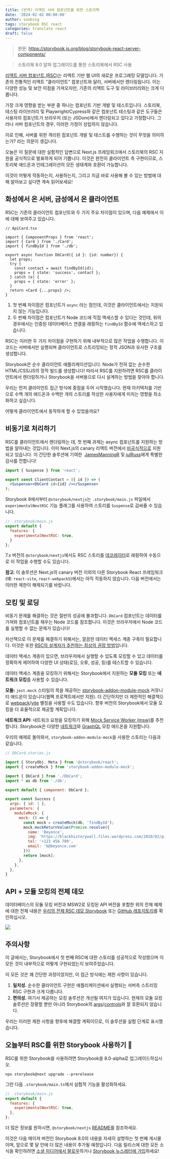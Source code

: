 ```yaml
---
title: (번역) 리액트 서버 컴포넌트를 위한 스토리북
date: '2024-02-02 00:00:00'
author: soobing
tags: storybook RSC react
categories: translate react
draft: false
---
```


> 원문: https://storybook.js.org/blog/storybook-react-server-components/

> 스토리북 8.0 알파 업그레이드를 통한 스토리북에서 RSC 사용


[리액트 서버 컴포넌트 (RSC)](https://nextjs.org/docs/app/building-your-application/rendering/server-components?ref=storybookblog.ghost.io)는 리액트 기반 웹 UI의 새로운 프로그래밍 모델입니다.  기존의 전통적인 리액트 "클라이언트" 컴포넌트와 달리, 서버에서만 렌더링됩니다. 이는 다양한 성능 및 보안 이점을 가져오지만, 기존의 리액트 도구 및 라이브러리와는 크게 다릅니다.

가장 크게 영향을 받는 부분 중 하나는 컴포넌트 기반 개발 및 테스트입니다. 스토리북, 테스팅 라이브러리 및 Playwright/Cypress와 같은 컴포넌트 테스팅과 같은 도구들은 사용자의 컴포넌트가 브라우저 (또는 JSDom)에서 렌더링되고 있다고 가정합니다. 그러나 서버 컴포넌트의 경우, 이러한 가정이 성립하지 않습니다.

이로 인해, 서버를 위한 격리된 컴포넌트 개발 및 테스트를 수행하는 것이 무엇을 의미하는가? 라는 의문이 생깁니다.

오늘은 이 질문에 대한 실험적인 답변으로 Next.js 프레임워크에서 스토리북의 RSC 지원을 공식적으로 발표하게 되어 기쁩니다. 이것은 완전히 클라이언트 측 구현이므로, 스토리북 애드온과 인테그레이션의 모든 생태계와 호환이 가능합니다.

이것이 어떻게 작동하는지, 사용하는지, 그리고 지금 바로 사용해 볼 수 있는 방법에 대해 알아보고 싶다면 계속 읽어보세요!

## 화성에서 온 서버, 금성에서 온 클라이언트

RSC는 기존의 클라이언트 컴포넌트와 두 가지 주요 차이점이 있으며, 다음 예제에서 이에 대해 보여주고 있습니다.

```tsx
// ApiCard.tsx

import { ComponentProps } from 'react';
import { Card } from './Card';
import { findById } from './db';

export async function DbCard({ id }: {id: number}) {
  let props;
  try {
    const contact = await findById(id);
    props = { state: 'success', contact };
  } catch (e) {
    props = { state: 'error' };
  }
  return <Card {...props} />;
}
```

1. 첫 번째 차이점은 컴포넌트가 `async` 라는 점인데, 이것은 클라이언트에서는 지원되지 않는 기능입니다.
2. 두 번째 차이점은 컴포넌트가 Node 코드에 직접 액세스할 수 있다는 것인데, 위의 경우에서는 인증된 데이터베이스 연결을 래핑하는 `findById` 함수에 액세스하고 있습니다.

RSC는 이러한 두 가지 차이점을 구현하기 위해 내부적으로 많은 작업을 수행합니다. 이 코드는 서버에서만 실행되며 클라이언트로 스트리밍되는 정적 JSON과 유사한 구조를 생성합니다.

Storybook은 순수 클라이언트 애플리케이션입니다. Node가 전혀 없는 순수한 HTML/CSS/JS의 정적 빌드를 생성합니다! 따라서 RSC를 지원하려면 RSC를 클라이언트에서 렌더링하거나 Storybook을 서버용으로 다시 설계하는 방법을 찾아야 합니다.

우리는 먼저 클라이언트 접근 방식에 중점을 두어 시작했습니다. 현재 아키텍처를 기반으로 수백 개의 애드온과 수백만 개의 스토리를 작성한 사용자에게 미치는 영향을 최소화하고 싶습니다.

어떻게 클라이언트에서 동작하게 할 수 있었을까요?

## 비동기로 처리하기

RSC를 클라이언트에서 렌더링하는 데, 첫 번째 과제는 async 컴포넌트를 지원하는 방법을 알아내는 것입니다. 이미 Next.js의 canary 리액트 버전에서 [비공식적으로](https://github.com/acdlite/rfcs/blob/first-class-promises/text/0000-first-class-support-for-promises.md?ref=storybookblog.ghost.io#why-cant-client-components-be-async-functions) 지원되고 있습니다. 이 간단한 솔루션에 기여한  [JamesManningR](https://github.com/JamesManningR?ref=storybookblog.ghost.io) 및 [julRuss](https://github.com/julRuss?ref=storybookblog.ghost.io)에게 특별한 감사를 전합니다!

```jsx
import { Suspense } from 'react';

export const ClientContact = ({ id }) => (
  <Suspense><DbCard id={id} /></Suspense>
);
```

Storybook 8에서부터 `@storybook/nextjs`는 `.storybook/main.js` 파일에서 `experimentalNextRSC` 기능 플래그를 사용하여 스토리를 `Suspense`로 감싸줄 수 있습니다.

```jsx
// .storybook/main.js
export default {
  features: {
    experimentalNextRSC: true,
  }
};
```

7.x 버전의 `@storybook/nextjs`에서도 RSC 스토리를 [데코레이터](https://storybook.js.org/docs/writing-stories/decorators/?ref=storybookblog.ghost.io)로 래핑하여 수동으로 이 작업을 수행할 수도 있습니다.

**참고**: 이 솔루션은 Next.js의 canary 버전 이외의 다른 Storybook React 프레임워크 (예: `react-vite`, `react-webpack5`)에서는 아직 작동하지 않습니다. 다음 버전에서는 이러한 제한이 해제되기를 바랍니다.

## 모킹 및 로딩

비동기 문제를 해결하는 것은 절반의 성공에 불과합니다. `DbCard` 컴포넌트는 데이터를 가져와 컴포넌트를 채우는 Node 코드를 참조합니다. 이것은 브라우저에서 Node 코드를 실행할 수 없는 문제가 있습니다!

차선책으로 이 문제를 해결하기 위해서는, 깔끔한 데이터 액세스 계층 구축이 필요합니다. 이것은 또한 [RSC의 설계자가 추천하는 최상의 권장 방법](https://nextjs.org/blog/security-nextjs-server-components-actions?ref=storybookblog.ghost.io)입니다.

데이터 액세스 계층이 있으면, 브라우저에서 실행할 수 있도록 모킹할 수 있고 데이터를 정확하게 제어하여 다양한 UI 상태(로딩, 오류, 성공, 등)를 테스트할 수 있습니다.

데이터 액세스 계층을 모킹하기 위해서는 Storybook에서 지원하는 **모듈 모킹** 또는 **네트워크 모킹**를 사용할 수 있습니다.

**모듈:** `jest.mock` 스타일의 목을 제공하는 [storybook-addon-module-mock](https://storybook.js.org/addons/storybook-addon-module-mock?ref=storybookblog.ghost.io) 커뮤니티 애드온이 있습니다(웹팩 프로젝트에서만 지원). 더 간단하지만 더 제한적인 해결책으로 [webpack](https://webpack.js.org/configuration/resolve/?ref=storybookblog.ghost.io#resolvealias)/[vite](https://vitejs.dev/config/shared-options?ref=storybookblog.ghost.io#resolve-alias) 별칭을 사용할 수도 있습니다. 향후 버전의 Storybook에서 모듈 모킹을 더 효율적으로 제공할 계획입니다.

**네트워크 API:** 네트워크 요청을 모킹하기 위해 [Mock Service Worker (msw)](https://storybook.js.org/addons/msw-storybook-addon?ref=storybookblog.ghost.io)를 추천합니다. Storybook은 다양한 [네트워크](https://storybook.js.org/integrations/tag/mocking/?ref=storybookblog.ghost.io)와 [GraphQL](https://storybook.js.org/integrations/tag/graphql?ref=storybookblog.ghost.io) 모킹 애드온을 지원합니다.

우리의 예제로 돌아와서, `storybook-addon-module-mock`을 사용한 스토리는 다음과 같습니다.

```jsx
// DbCard.stories.js

import { StoryObj, Meta } from '@storybook/react';
import { createMock } from 'storybook-addon-module-mock';

import { DbCard } from './DbCard';
import * as db from './db';

export default { component: DbCard };

export const Success {
  args: { id: 1 },
  parameters: {
    moduleMock: {
      mock: () => {
        const mock = createMock(db, 'findById');
        mock.mockReturnValue(Promise.resolve({
          name: 'Beyonce',
          img: 'https://blackhistorywall.files.wordpress.com/2010/02/picture-device-independent-bitmap-119.jpg',
          tel: '+123 456 789',
          email: 'b@beyonce.com'
        }))
        return [mock];
      },
    },
  },
}
```

## API + 모듈 모킹의 전체 데모

데이터베이스의 모듈 모킹 버전과 MSW2로 모킹된 API 버전을 포함한 위의 전체 예제에 대한 전체 내용은 [우리의 전체 RSC 데모 Storybook](https://6578430567214463f1df4629-htkembgskw.chromatic.com/?path=%2Fdocs%2Foverview--docs&ref=storybookblog.ghost.io) 또는 [GitHub 레포지토리](https://github.com/shilman/storybook-rsc-demo?ref=storybookblog.ghost.io)를 확인하십시오.

![](https://storybookblog.ghost.io/content/images/2023/12/CleanShot-2023-12-13-at-10.02.38@2x.png)

## 주의사항

이 글에서는, Storybook에서 첫 번째 RSC에 대한 스토리를 성공적으로 작성했으며 이 모든 것이 내부적으로 어떻게 구현되었는지 보여주었습니다.

이 모든 것은 꽤 간단한 과정이었지만, 이 접근 방식에는 제한 사항이 있습니다.

1. **일치성.** 순수한 클라이언트 구현은 애플리케이션에서 실행되는 서버측 스트리밍 RSC 구현과 크게 다릅니다.
2. **편의성.** 여기서 제공하는 모킹 솔루션은 개선될 여지가 있습니다. 현재의 모듈 모킹 솔루션은 장황할 뿐만 아니라 Storybook의 [args](https://storybook.js.org/docs/writing-stories/args?ref=storybookblog.ghost.io)/[controls](https://storybook.js.org/docs/api/doc-block-controls?ref=storybookblog.ghost.io)와 잘 호환되지 않습니다.

우리는 이러한 제한 사항을 향후에 해결할 계획이므로, 이 솔루션을 실험 단계로 표시했습니다.

## 오늘부터 RSC를 위한 Storybook 사용하기 🎊

RSC를 위한 Storybook을 사용하려면 Storybook을 8.0-alpha로 업그레이드하십시오.

```
npx storybook@next upgrade --prerelease

```

그런 다음 `.storybook/main.ts`에서 실험적 기능을 활성화하세요.

```jsx
// .storybook/main.js
export default {
  features: {
    experimentalNextRSC: true,
  },
};

```

더 많은 정보를 원하시면, `@storybook/nextjs` [README](https://github.com/storybookjs/storybook/blob/next/code/frameworks/nextjs/README.md?ref=storybookblog.ghost.io#experimental-react-server-components-rsc)를 참조하세요.

이것은 다음 메이져 버전인 Storybook 8.0의 내용을 자세히 설명하는 첫 번째 게시물이며, 앞으로 몇 달 안에 더 많은 내용이 추가될 예정입니다. 다음 릴리스에 대한 모든 소식을 확인하려면 [소셜 미디어에서 팔로우](https://twitter.com/storybookjs?ref=storybookblog.ghost.io)하거나 [Storybook 뉴스레터에 가입](https://storybook.us18.list-manage.com/subscribe?u=06a6fce3ab1327784d4342396&id=18b5cea6e6&ref=storybookblog.ghost.io)하세요!